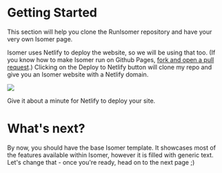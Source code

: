 [a]: https://app.netlify.com/start/deploy?repository=https://github.com/icepcp/RunIsomer
# Getting Started
This section will help you clone the RunIsomer repository and have your very own Isomer page.

Isomer uses Netlify to deploy the website, so we will be using that too. (If you know how to make Isomer run on Github Pages, [fork and open a pull request](https://github.com/icepcp/RunIsomer).) Clicking on the Deploy to Netlify button will clone my repo and give you an Isomer website with a Netlify domain.

[![](https://www.netlify.com/img/deploy/button.svg)][a]

Give it about a minute for Netlify to deploy your site.

# What's next?
By now, you should have the base Isomer template. It showcases most of the features available within Isomer, however it is filled with generic text. Let's change that - once you're ready, head on to the next page ;)
